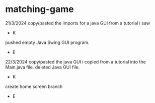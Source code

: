 # matching-game

21/3/2024
copy/pasted the imports for a java GUI from a tutorial i saw
- K

pushed empty Java Swing GUI program.
- E

22/3/2024
copy/pasted the java GUI i copied from a tutorial into the Main.java file. deleted Java GUI file.
- K

create home screen branch 
- E

